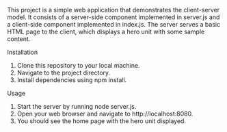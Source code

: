 This project is a simple web application that demonstrates the client-server model. It consists of a server-side component implemented in server.js and a client-side component implemented in index.js. The server serves a basic HTML page to the 
client, which displays a hero unit with some sample content.

Installation
  1. Clone this repository to your local machine.
  2. Navigate to the project directory.
  3. Install dependencies using npm install.

Usage

  1. Start the server by running node server.js. 
  2. Open your web browser and navigate to http://localhost:8080.
  3. You should see the home page with the hero unit displayed.
